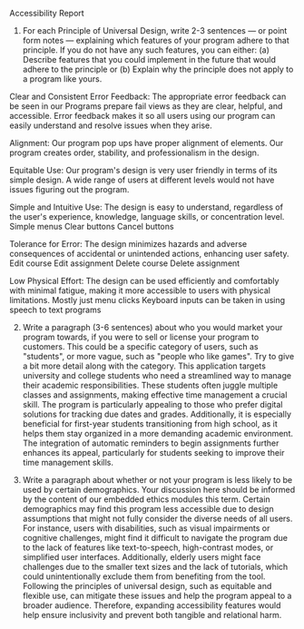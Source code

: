 Accessibility Report

1. For each Principle of Universal Design, write 2-3 sentences — or point form notes — explaining which features of your program adhere to that principle.
   If you do not have any such features, you can either:
   (a) Describe features that you could implement in the future that would adhere to the principle or
   (b) Explain why the principle does not apply to a program like yours.

Clear and Consistent Error Feedback:
The appropriate error feedback can be seen in our Programs prepare fail views as they are clear, helpful, and accessible.
Error feedback makes it so all users using our program can easily understand and resolve issues when they arise.

Alignment:
Our program pop ups  have proper alignment of elements.
Our program creates order, stability, and professionalism in the design.

Equitable Use:
Our program's design is very user friendly in terms of its simple design.
A wide range of users at different levels would not have issues figuring out the program.

Simple and Intuitive Use:
The design is easy to understand, regardless of the user's experience, knowledge, language skills, or concentration level.
Simple menus
Clear buttons
Cancel buttons

Tolerance for Error:
The design minimizes hazards and adverse consequences of accidental or unintended actions, enhancing user safety.
Edit course
Edit assignment
Delete course
Delete assignment

Low Physical Effort:
The design can be used efficiently and comfortably with minimal fatigue, making it more accessible to users with physical limitations.
Mostly just menu clicks
Keyboard inputs can be taken in using speech to text programs

2. Write a paragraph (3-6 sentences) about who you would market your program towards, if you were to sell or license your program to customers. This could be a specific category of users, such as "students", or more vague, such as "people who like games". Try to give a bit more detail along with the category.
   This application targets university and college students who need a streamlined way to manage their academic responsibilities. These students often juggle multiple classes and assignments, making effective time management a crucial skill. The program is particularly appealing to those who prefer digital solutions for tracking due dates and grades. Additionally, it is especially beneficial for first-year students transitioning from high school, as it helps them stay organized in a more demanding academic environment. The integration of automatic reminders to begin assignments further enhances its appeal, particularly for students seeking to improve their time management skills.

3. Write a paragraph about whether or not your program is less likely to be used by certain demographics. Your discussion here should be informed by the content of our embedded ethics modules this term.
   Certain demographics may find this program less accessible due to design assumptions that might not fully consider the diverse needs of all users. For instance, users with disabilities, such as visual impairments or cognitive challenges, might find it difficult to navigate the program due to the lack of features like text-to-speech, high-contrast modes, or simplified user interfaces​. Additionally, elderly users might face challenges due to the smaller text sizes and the lack of tutorials, which could unintentionally exclude them from benefiting from the tool​. Following the principles of universal design, such as equitable and flexible use, can mitigate these issues and help the program appeal to a broader audience. Therefore, expanding accessibility features would help ensure inclusivity and prevent both tangible and relational harm.
